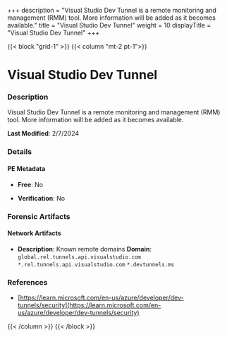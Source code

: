 +++
description = "Visual Studio Dev Tunnel is a remote monitoring and management (RMM) tool. More information will be added as it becomes available."
title = "Visual Studio Dev Tunnel"
weight = 10
displayTitle = "Visual Studio Dev Tunnel"
+++


{{< block "grid-1" >}}
{{< column "mt-2 pt-1">}}

# Visual Studio Dev Tunnel


### Description

Visual Studio Dev Tunnel is a remote monitoring and management (RMM) tool. More information will be added as it becomes available.



**Last Modified**: 2/7/2024

### Details


#### PE Metadata


- **Free**: No

- **Verification**: No





### Forensic Artifacts




#### Network Artifacts

- **Description**: Known remote domains
  **Domain**: `global.rel.tunnels.api.visualstudio.com` `*.rel.tunnels.api.visualstudio.com` `*.devtunnels.ms`





### References
- [https://learn.microsoft.com/en-us/azure/developer/dev-tunnels/security](https://learn.microsoft.com/en-us/azure/developer/dev-tunnels/security)



{{< /column >}}
{{< /block >}}
